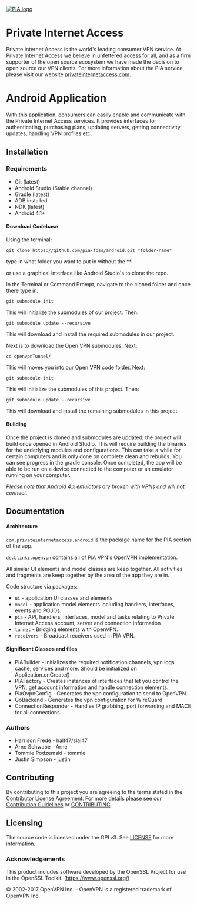 [![PIA logo][pia-image]][pia-url]

# Private Internet Access
Private Internet Access is the world's leading consumer VPN service. At Private Internet Access we believe in unfettered access for all, and as a firm supporter of the open source ecosystem we have made the decision to open source our VPN clients. For more information about the PIA service, please visit our website [privateinternetaccess.com](https://privateinternetaccess.com).

# Android Application
With this application, consumers can easily enable and communicate with the Private Internet Access services. It provides interfaces for authenticating, purchasing plans, updating servers, getting connectivity updates, handling VPN profiles etc.

## Installation

### Requirements
 - Git (latest)
 - Android Studio (Stable channel)
 - Gradle (latest)
 - ADB installed
 - NDK (latest)
 - Android 4.1+

#### Download Codebase
Using the terminal:

`git clone https://github.com/pia-foss/android.git *folder-name*`

type in what folder you want to put in without the **

or use a graphical interface like Android Studio's to clone the repo.

In the Terminal or Command Prompt, navigate to the cloned folder and once there type in:

`git submodule init`

This will initialize the submodules of our project. Then:

`git submodule update --recursive`

This will download and install the required submodules in our project.

Next is to download the Open VPN submodules. Next:

`cd openvpnTunnel/`

This will moves you into our Open VPN code folder. Next:

`git submodule init`

This will initialize the submodules of this project. Then:

`git submodule update --recursive`

This will download and install the remaining submodules in this project.

#### Building

Once the project is cloned and submodules are updated, the project will build once opened in Android Studio. This will require building the binaries for the underlying modules and configurations. This can take a while for certain computers and is only done on complete clean and rebuilds. You can see progress in the gradle console. Once completed, the app will be able to be run on a device connected to the computer or an emulator running on your computer.

*Please note that Android 4.x emulators are broken with VPNs and will not connect.*

## Documentation

#### Architecture

`com.privateinternetaccess.android` is the package name for the PIA section of the app.

`de.blinki.openvpn` contains all of PIA VPN's OpenVPN implementation.

All similar UI elements and model classes are keep together. All activities and fragments are keep together by the area of the app they are in.

Code structure via packages:

* `ui` - application UI classes and elements
* `model` - application model elements including handlers, interfaces, events and POJOs.
* `pia` - API, handlers, interfaces, model and tasks relating to Private Internet Access account, server and connection information
* `tunnel` - Bridging elements with OpenVPN.
* `receivers` - Broadcast receivers used in PIA VPN.

#### Significant Classes and files

* PIABuilder - Initializes the required notification channels, vpn logs cache, services and more. Should be initialized on Application.onCreate()
* PIAFactory - Creates instances of interfaces that let you control the VPN, get account information and handle connection elements.
* PiaOvpnConfig - Generates the vpn configuration to send to OpenVPN.
* GoBackend - Generates the vpn configuration for WireGuard
* ConnectionResponder - Handles IP grabbing, port forwarding and MACE for all connections.

### Authors

* Harrison Frede - half47/slai47
* Arne Schwabe - Arne
* Tommie Podzemski - tommie
* Justin Simpson - justin

## Contributing

By contributing to this project you are agreeing to the terms stated in the [Contributor License Agreement](CLA.md). For more details please see our [Contribution Guidelines](https://pia-foss.github.io/contribute) or [CONTRIBUTING](/CONTRIBUTING.md).

## Licensing

The source code is licensed under the GPLv3. See [LICENSE](/LICENSE) for more information.

### Acknowledgements

This product includes software developed by the OpenSSL Project for use in the OpenSSL Toolkit. (https://www.openssl.org/)

© 2002-2017 OpenVPN Inc. - OpenVPN is a registered trademark of OpenVPN Inc.


<!-- Markdown link & img dfn's -->
[pia-image]: https://www.privateinternetaccess.com/assets/PIALogo2x-0d1e1094ac909ea4c93df06e2da3db4ee8a73d8b2770f0f7d768a8603c62a82f.png
[pia-url]: https://www.privateinternetaccess.com/
[wiki]: https://en.wikipedia.org/wiki/Private_Internet_Access
